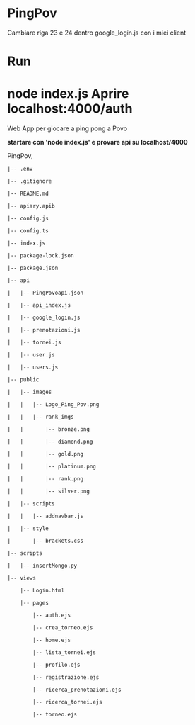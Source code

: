 # PingPov

Cambiare riga 23 e 24 dentro google_login.js con i miei client
# Run
node index.js
Aprire localhost:4000/auth
=======
Web App per giocare a ping pong a Povo

**startare con 'node index.js' e provare api su localhost/4000**


PingPov,

    |-- .env
    
    |-- .gitignore
    
    |-- README.md
    
    |-- apiary.apib
    
    |-- config.js
    
    |-- config.ts
    
    |-- index.js
    
    |-- package-lock.json
    
    |-- package.json
    
    |-- api
    
    |   |-- PingPovoapi.json
    
    |   |-- api_index.js
    
    |   |-- google_login.js
    
    |   |-- prenotazioni.js
    
    |   |-- tornei.js
    
    |   |-- user.js
    
    |   |-- users.js
    
    |-- public
    
    |   |-- images
    
    |   |   |-- Logo_Ping_Pov.png
    
    |   |   |-- rank_imgs
    
    |   |       |-- bronze.png
    
    |   |       |-- diamond.png
    
    |   |       |-- gold.png
    
    |   |       |-- platinum.png
    
    |   |       |-- rank.png
    
    |   |       |-- silver.png
    
    |   |-- scripts
    
    |   |   |-- addnavbar.js
    
    |   |-- style
    
    |       |-- brackets.css
    
    |-- scripts
    
    |   |-- insertMongo.py
    
    |-- views
    
        |-- Login.html
        
        |-- pages
        
            |-- auth.ejs
            
            |-- crea_torneo.ejs
            
            |-- home.ejs
            
            |-- lista_tornei.ejs
            
            |-- profilo.ejs
            
            |-- registrazione.ejs
            
            |-- ricerca_prenotazioni.ejs
            
            |-- ricerca_tornei.ejs
            
            |-- torneo.ejs
            


